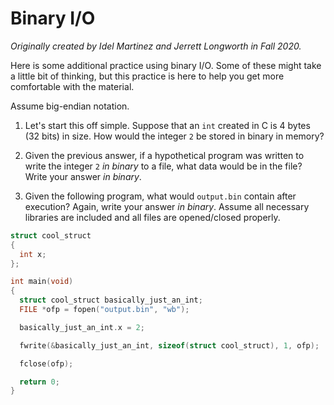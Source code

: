# Binary I/O

*Originally created by Idel Martinez and Jerrett Longworth in Fall 2020.*

Here is some additional practice using binary I/O. Some of these might take a little bit of thinking, but this practice is here to help you get more comfortable with the material.

Assume big-endian notation.

1. Let's start this off simple. Suppose that an `int` created in C is 4 bytes (32 bits) in size. How would the integer `2` be stored in binary in memory?

2. Given the previous answer, if a hypothetical program was written to write the integer `2` *in binary* to a file, what data would be in the file? Write your answer *in binary*.

3. Given the following program, what would `output.bin` contain after execution? Again, write your answer *in binary*. Assume all necessary libraries are included and all files are opened/closed properly.

  ``` c
  struct cool_struct
  {
    int x;
  };

  int main(void)
  {
    struct cool_struct basically_just_an_int;
    FILE *ofp = fopen("output.bin", "wb");

    basically_just_an_int.x = 2;

    fwrite(&basically_just_an_int, sizeof(struct cool_struct), 1, ofp);

    fclose(ofp);

    return 0;
  }
  ```
